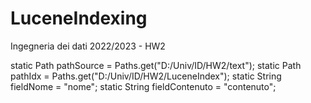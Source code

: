 # LuceneIndexing
Ingegneria dei dati 2022/2023 - HW2


static Path pathSource = Paths.get("D:/Univ/ID/HW2/text");
static Path pathIdx = Paths.get("D:/Univ/ID/HW2/LuceneIndex");
static String fieldNome = "nome";
static String fieldContenuto = "contenuto";
